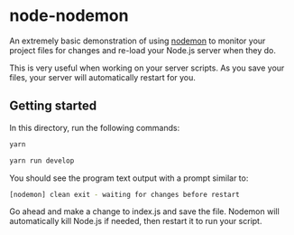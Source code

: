 # node-nodemon

An extremely basic demonstration of using [nodemon]() to monitor your project files for changes and re-load your Node.js server when they do.

This is very useful when working on your server scripts. As you save your files, your server will automatically restart for you.

## Getting started

In this directory, run the following commands:

```sh
yarn

yarn run develop
```

You should see the program text output with a prompt similar to:

```sh
[nodemon] clean exit - waiting for changes before restart
```

Go ahead and make a change to index.js and save the file. Nodemon will automatically kill Node.js if needed, then restart it to run your script.